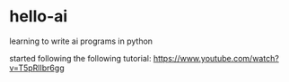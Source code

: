 # hello-ai
learning to write ai programs in python

started following the following tutorial:
https://www.youtube.com/watch?v=T5pRlIbr6gg
